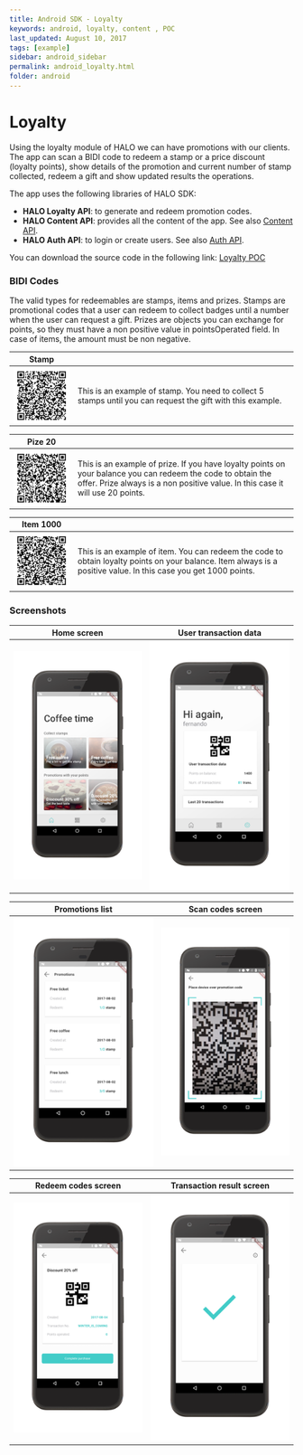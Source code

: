 ```yaml
---
title: Android SDK - Loyalty 
keywords: android, loyalty, content , POC
last_updated: August 10, 2017
tags: [example]
sidebar: android_sidebar
permalink: android_loyalty.html
folder: android
---
```


# Loyalty

Using the loyalty module of HALO we can have promotions with our clients. The app can scan a BIDI code to redeem a stamp or a price discount (loyalty points), show details of the promotion and current number of stamp collected, redeem a gift and show updated results the operations.

The app uses the following libraries of HALO SDK:

- **HALO Loyalty API**: to generate and redeem promotion codes.
- **HALO Content API**: provides all the content of the app. See also [Content API](./android_content_overview.html).
- **HALO Auth API**: to login or create users. See also [Auth API](./android_auth_overview.html).

You can download the source code in the following link: [Loyalty POC](https://bitbucket.org/fernandosouto/halo-loyalty)

### BIDI Codes

The valid types for redeemables are stamps, items and prizes. Stamps are promotional codes that a user can redeem to collect badges until a number when the user can request a gift. Prizes are objects you can exchange for points, so they must have a non positive value in pointsOperated field. In case of items, the amount must be non negative.

<style type="text/css">
img[alt="Stamp code"] { 
  max-width:  100px; 
  display: block;
}
img[alt="Prize 20"] { 
  max-width:  100px; 
  display: block;
}
img[alt="Item 1000"] { 
  max-width:  100px; 
  display: block;
}
</style>

| Stamp | |
|-----------------|---------|
| ![Stamp code](./images/stamp.png) | This is an example of stamp. You need to collect 5 stamps until you can request the gift with this example.|

| Pize 20 | |
|-----------------|---------|
| ![Prize 20](./images/prize20.png) | This is an example of prize. If you have loyalty points on your balance you can redeem the code to obtain the offer. Prize always is a non positive value. In this case it will use 20 points. |

| Item 1000 | |
|-----------------|---------|
| ![Item 1000](./images/item1000.png) | This is an example of item. You can redeem the code to obtain loyalty points on your balance. Item always is a positive value. In this case you get 1000 points. |


### Screenshots

| Home screen | User transaction data |
|-----------------|---------|
| ![Home screen](./images/home_loyalty.png) | ![User transaction data](./images/user_data.png)|


| Promotions list | Scan codes screen |
|------------------|---------------------|
| ![Promotions list](./images/stamp_list.png)| ![Scan codes](./images/scan.png)|

| Redeem codes screen | Transaction result screen |
|------------------|---------------------|
| ![Redeem codes screen](./images/purchase_item.png)| ![Transaction result screen](./images/transaction_info.png)|
